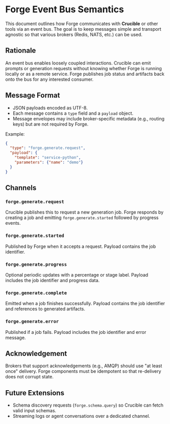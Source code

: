 # Forge Event Bus Semantics

This document outlines how Forge communicates with **Crucible** or other tools via an event bus. The goal is to keep messages simple and transport agnostic so that various brokers (Redis, NATS, etc.) can be used.

## Rationale

An event bus enables loosely coupled interactions. Crucible can emit prompts or generation requests without knowing whether Forge is running locally or as a remote service. Forge publishes job status and artifacts back onto the bus for any interested consumer.

## Message Format

- JSON payloads encoded as UTF-8.
- Each message contains a `type` field and a `payload` object.
- Message envelopes may include broker-specific metadata (e.g., routing keys) but are not required by Forge.

Example:

```json
{
  "type": "forge.generate.request",
  "payload": {
    "template": "service-python",
    "parameters": {"name": "demo"}
  }
}
```

## Channels

### `forge.generate.request`
Crucible publishes this to request a new generation job. Forge responds by creating a job and emitting `forge.generate.started` followed by progress events.

### `forge.generate.started`
Published by Forge when it accepts a request. Payload contains the job identifier.

### `forge.generate.progress`
Optional periodic updates with a percentage or stage label. Payload includes the job identifier and progress data.

### `forge.generate.complete`
Emitted when a job finishes successfully. Payload contains the job identifier and references to generated artifacts.

### `forge.generate.error`
Published if a job fails. Payload includes the job identifier and error message.

## Acknowledgement

Brokers that support acknowledgements (e.g., AMQP) should use "at least once" delivery. Forge components must be idempotent so that re-delivery does not corrupt state.

## Future Extensions

- Schema discovery requests (`forge.schema.query`) so Crucible can fetch valid input schemas.
- Streaming logs or agent conversations over a dedicated channel.
